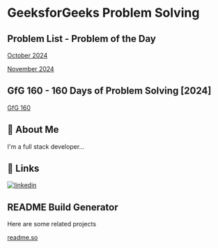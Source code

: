 
# GeeksforGeeks Problem Solving

## Problem List - Problem of the Day

[October 2024](2024/October)

[November 2024](2024/November)

## GfG 160 - 160 Days of Problem Solving [2024]

[GfG 160](160_days_of_problem_solving)

## 🚀 About Me
I'm a full stack developer...


## 🔗 Links
[![linkedin](https://img.shields.io/badge/linkedin-0A66C2?style=for-the-badge&logo=linkedin&logoColor=white)](https://in.linkedin.com/in/santhosh-kumar-k-760337163)


## README Build Generator

Here are some related projects

[readme.so](https://readme.so/editor)
